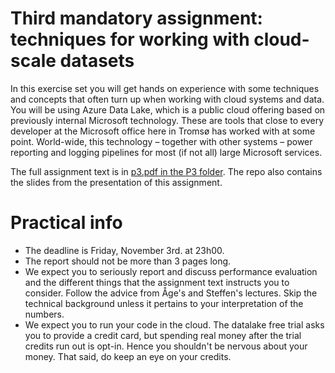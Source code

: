 # Third mandatory assignment: techniques for working with cloud-scale datasets

In this exercise set you will get hands on experience with some techniques and concepts that often turn up when working with cloud systems and data. You will be using Azure Data Lake, which is a public cloud offering based on previously internal Microsoft technology. These are tools that close to every developer at the Microsoft office here in Tromsø has worked with at some point. World-wide, this technology – together with other systems – power reporting and logging pipelines for most (if not all) large Microsoft services.

The full assignment text is in [p3.pdf in the P3 folder](https://github.com/inf-2202-f17/p3/blob/master/P3/p3.pdf). The repo also contains the slides from the presentation of this assignment.

# Practical info

* The deadline is Friday, November 3rd. at 23h00. 
* The report should not be more than 3 pages long. 
* We expect you to seriously report and discuss performance evaluation and the different things that the assignment text instructs you to consider. Follow the advice from Åge's and Steffen's lectures. Skip the technical background unless it pertains to your interpretation of the numbers.
* We expect you to run your code in the cloud. The datalake free trial asks you to provide a credit card, but spending real money after the trial credits run out is opt-in. Hence you shouldn't be nervous about your money. That said, do keep an eye on your credits.
